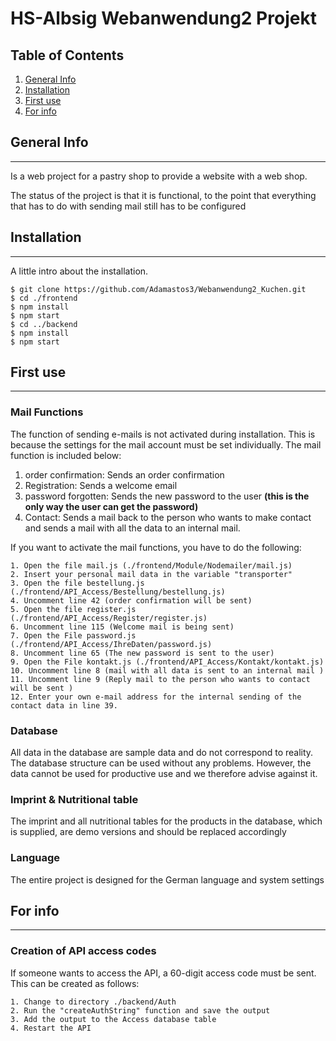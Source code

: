 # HS-Albsig Webanwendung2 Projekt

## Table of Contents

1. [General Info](#general-info)
2. [Installation](#installation)
3. [First use](#first-use)
4. [For info](#for-info)

## General Info

---

Is a web project for a pastry shop to provide a website with a web shop.

The status of the project is that it is functional, to the point that everything that has to do with sending mail still has to be configured

## Installation

---

A little intro about the installation.

```
$ git clone https://github.com/Adamastos3/Webanwendung2_Kuchen.git
$ cd ./frontend
$ npm install
$ npm start
$ cd ../backend
$ npm install
$ npm start
```

## First use

---

### Mail Functions

The function of sending e-mails is not activated during installation. This is because the settings for the mail account must be set individually.
The mail function is included below:

1. order confirmation: Sends an order confirmation
2. Registration: Sends a welcome email
3. password forgotten: Sends the new password to the user **(this is the only way the user can get the password)**
4. Contact: Sends a mail back to the person who wants to make contact and sends a mail with all the data to an internal mail.

If you want to activate the mail functions, you have to do the following:

```
1. Open the file mail.js (./frontend/Module/Nodemailer/mail.js)
2. Insert your personal mail data in the variable "transporter"
3. Open the file bestellung.js (./frontend/API_Access/Bestellung/bestellung.js)
4. Uncomment line 42 (order confirmation will be sent)
5. Open the file register.js (./frontend/API_Access/Register/register.js)
6. Uncomment line 115 (Welcome mail is being sent)
7. Open the File password.js (./frontend/API_Access/IhreDaten/password.js)
8. Uncomment line 65 (The new password is sent to the user)
9. Open the File kontakt.js (./frontend/API_Access/Kontakt/kontakt.js)
10. Uncomment line 8 (mail with all data is sent to an internal mail )
11. Uncomment line 9 (Reply mail to the person who wants to contact will be sent )
12. Enter your own e-mail address for the internal sending of the contact data in line 39.
```

### Database

All data in the database are sample data and do not correspond to reality. The database structure can be used without any problems. However, the data cannot be used for productive use and we therefore advise against it.

### Imprint & Nutritional table

The imprint and all nutritional tables for the products in the database, which is supplied, are demo versions and should be replaced accordingly

### Language

The entire project is designed for the German language and system settings

## For info

---

### Creation of API access codes

If someone wants to access the API, a 60-digit access code must be sent.
This can be created as follows:

```
1. Change to directory ./backend/Auth
2. Run the "createAuthString" function and save the output
3. Add the output to the Access database table
4. Restart the API

```
